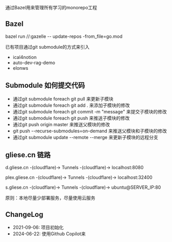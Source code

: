 通过Bazel用来管理所有学习的monorepo工程

## Bazel
bazel run //:gazelle -- update-repos -from_file=go.mod

已有项目通过git submodule的方式来引入
- ical4notion
- auto-dev-rag-demo
- elonws

## Submodule 如何提交代码
- 通过git submodule foreach git pull 来更新子模块
- 通过git submodule foreach git add . 来添加子模块的修改
- 通过git submodule foreach git commit -m "message" 来提交子模块的修改
- 通过git submodule foreach git push 来推送子模块的修改
- 通过git push origin master 来推送父模块的修改
- git push --recurse-submodules=on-demand 来推送父模块和子模块的修改
- 通过git submodule update --remote --merge 来更新子模块的远程分支


## gliese.cn 链路
d.gliese.cn -(cloudflare)-> Tunnels -(cloudflare)-> localhost:8080

plex.gliese.cn -(cloudflare)-> Tunnels -(cloudflare)-> localhost:32400

s.gliese.cn -(cloudflare)-> Tunnels -(cloudflare)-> ubuntu@SERVER_IP:80

原则：本地尽量少部署服务，尽量使用云服务

## ChangeLog
- 2021-09-06: 项目初始化
- 2024-06-22: 使用Github Copilot来


